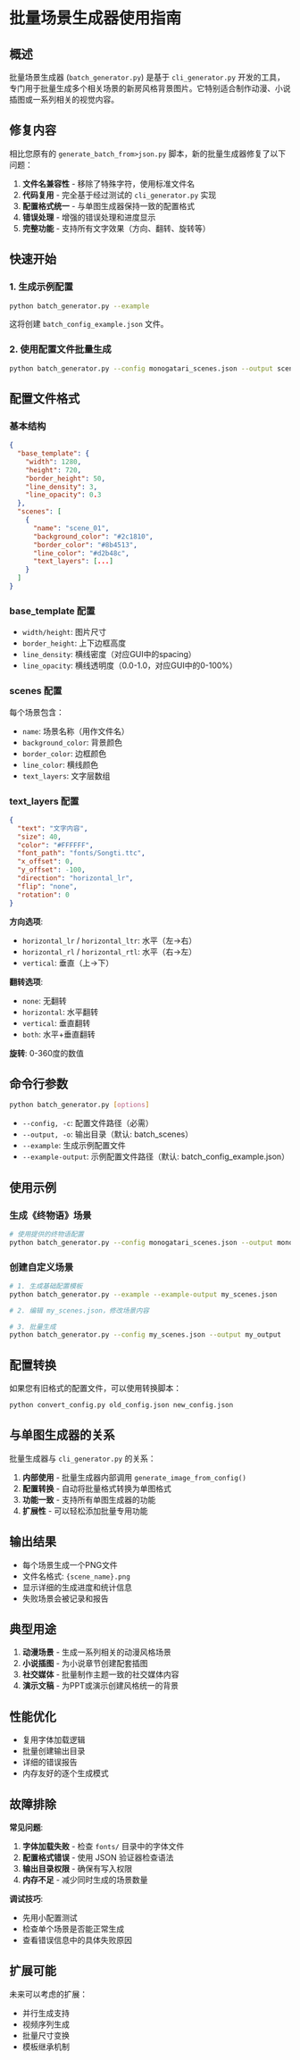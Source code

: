 # 批量场景生成器使用指南

## 概述

批量场景生成器 (`batch_generator.py`) 是基于 `cli_generator.py` 开发的工具，专门用于批量生成多个相关场景的新房风格背景图片。它特别适合制作动漫、小说插图或一系列相关的视觉内容。

## 修复内容

相比您原有的 `generate_batch_from>json.py` 脚本，新的批量生成器修复了以下问题：

1. **文件名兼容性** - 移除了特殊字符，使用标准文件名
2. **代码复用** - 完全基于经过测试的 `cli_generator.py` 实现
3. **配置格式统一** - 与单图生成器保持一致的配置格式
4. **错误处理** - 增强的错误处理和进度显示
5. **完整功能** - 支持所有文字效果（方向、翻转、旋转等）

## 快速开始

### 1. 生成示例配置

```bash
python batch_generator.py --example
```

这将创建 `batch_config_example.json` 文件。

### 2. 使用配置文件批量生成

```bash
python batch_generator.py --config monogatari_scenes.json --output scenes
```

## 配置文件格式

### 基本结构

```json
{
  "base_template": {
    "width": 1280,
    "height": 720,
    "border_height": 50,
    "line_density": 3,
    "line_opacity": 0.3
  },
  "scenes": [
    {
      "name": "scene_01",
      "background_color": "#2c1810",
      "border_color": "#8b4513", 
      "line_color": "#d2b48c",
      "text_layers": [...]
    }
  ]
}
```

### base_template 配置

- `width/height`: 图片尺寸
- `border_height`: 上下边框高度
- `line_density`: 横线密度（对应GUI中的spacing）
- `line_opacity`: 横线透明度（0.0-1.0，对应GUI中的0-100%）

### scenes 配置

每个场景包含：
- `name`: 场景名称（用作文件名）
- `background_color`: 背景颜色
- `border_color`: 边框颜色  
- `line_color`: 横线颜色
- `text_layers`: 文字层数组

### text_layers 配置

```json
{
  "text": "文字内容",
  "size": 40,
  "color": "#FFFFFF",
  "font_path": "fonts/Songti.ttc",
  "x_offset": 0,
  "y_offset": -100,
  "direction": "horizontal_lr",
  "flip": "none", 
  "rotation": 0
}
```

**方向选项**:
- `horizontal_lr` / `horizontal_ltr`: 水平（左→右）
- `horizontal_rl` / `horizontal_rtl`: 水平（右→左）
- `vertical`: 垂直（上→下）

**翻转选项**:
- `none`: 无翻转
- `horizontal`: 水平翻转
- `vertical`: 垂直翻转
- `both`: 水平+垂直翻转

**旋转**: 0-360度的数值

## 命令行参数

```bash
python batch_generator.py [options]
```

- `--config, -c`: 配置文件路径（必需）
- `--output, -o`: 输出目录（默认: batch_scenes）
- `--example`: 生成示例配置文件
- `--example-output`: 示例配置文件路径（默认: batch_config_example.json）

## 使用示例

### 生成《终物语》场景

```bash
# 使用提供的终物语配置
python batch_generator.py --config monogatari_scenes.json --output monogatari_scenes
```

### 创建自定义场景

```bash
# 1. 生成基础配置模板
python batch_generator.py --example --example-output my_scenes.json

# 2. 编辑 my_scenes.json，修改场景内容

# 3. 批量生成
python batch_generator.py --config my_scenes.json --output my_output
```

## 配置转换

如果您有旧格式的配置文件，可以使用转换脚本：

```bash
python convert_config.py old_config.json new_config.json
```

## 与单图生成器的关系

批量生成器与 `cli_generator.py` 的关系：

1. **内部使用** - 批量生成器内部调用 `generate_image_from_config()`
2. **配置转换** - 自动将批量格式转换为单图格式
3. **功能一致** - 支持所有单图生成器的功能
4. **扩展性** - 可以轻松添加批量专用功能

## 输出结果

- 每个场景生成一个PNG文件
- 文件名格式: `{scene_name}.png`
- 显示详细的生成进度和统计信息
- 失败场景会被记录和报告

## 典型用途

1. **动漫场景** - 生成一系列相关的动漫风格场景
2. **小说插图** - 为小说章节创建配套插图
3. **社交媒体** - 批量制作主题一致的社交媒体内容
4. **演示文稿** - 为PPT或演示创建风格统一的背景

## 性能优化

- 复用字体加载逻辑
- 批量创建输出目录
- 详细的错误报告
- 内存友好的逐个生成模式

## 故障排除

**常见问题**:

1. **字体加载失败** - 检查 `fonts/` 目录中的字体文件
2. **配置格式错误** - 使用 JSON 验证器检查语法
3. **输出目录权限** - 确保有写入权限
4. **内存不足** - 减少同时生成的场景数量

**调试技巧**:
- 先用小配置测试
- 检查单个场景是否能正常生成
- 查看错误信息中的具体失败原因

## 扩展可能

未来可以考虑的扩展：
- 并行生成支持
- 视频序列生成
- 批量尺寸变换
- 模板继承机制 